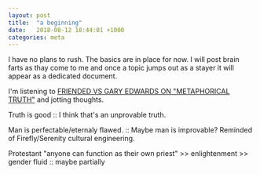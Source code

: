 ```yaml
---
layout: post
title:  "a beginning"
date:   2018-08-12 18:44:01 +1000
categories: meta
---
```

I have no plans to rush.  The basics are in place for now. I will post brain farts as thay come to me and once a topic jumps out as a stayer it will appear as a dedicated document.

I'm listening to [FRIENDED VS GARY EDWARDS ON "METAPHORICAL TRUTH"](https://youtu.be/SzMd1LAgBSk) and jotting thoughts.

Truth is good :: I think that's an unprovable truth.

Man is perfectable/eternaly flawed. :: Maybe man is improvable?  Reminded of Firefly/Serenity cultural engineering.

Protestant "anyone can function as their own priest" >> enlightenment >> gender fluid :: maybe partially

